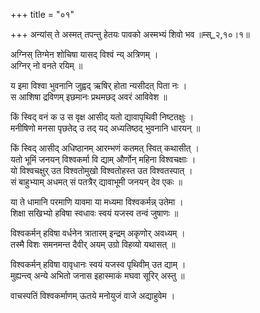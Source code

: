 +++
title = "०१"

+++
अन्यांस् ते अस्मत् तपन्तु हेतयः पावको अस्मभ्यं शिवो भव ॥म्स्_२,१०।१॥  
    
अग्निस् तिग्मेन शोचिषा यासद् विश्वं न्य् अत्रिणम् ।  
अग्निर् नो वनते रयिम् ॥  
    
  
य इमा विश्वा भुवनानि जुह्वद् ऋषिर् होता न्यसीदत् पिता नः ।  
स आशिषा द्रविणम् इछमानः प्रथमछद् अवरं आविवेश ॥  
    
किं स्विद् वनं क उ स वृक्ष आसीद् यतो द्यावापृथिवी निष्टतक्षुः ।  
मनीषिणो मनसा पृछतेद् उ तद् यद् अध्यतिष्ठद् भुवनानि धारयन् ॥  
    
किं स्विद् आसीद् अधिष्ठानम् आरम्भणं कतमत् स्वित् कथासीत् ।  
यतो भूमिं जनयन् विश्वकर्मा वि द्याम् और्णोन् महिना विश्वचक्षाः ।  
यो विश्वचक्षुर् उत विश्वतोमुखो विश्वतोहस्त उत विश्वतस्पात् ।  
सं बाहुभ्याम् अधमत् सं पतत्रैर् द्यावाभूमी जनयन् देव एकः ॥  
    
या ते धामानि परमाणि यावमा या मध्यमा विश्वकर्मन्न् उतेमा ।  
शिक्षा सखिभ्यो हविषा स्वधावः स्वयं यजस्व तन्वं जुषाणः ॥  
    
विश्वकर्मन् हविषा वर्धनेन त्रातारम् इन्द्रम् अकृणोर् अवध्यम् ।  
तस्मै विशः समनमन्त दैवीर् अयम् उग्रो विहव्यो यथासत् ॥  
    
विश्वकर्मन् हविषा वावृधानः स्वयं यजस्व पृथिवीम् उत द्याम् ।  
मुह्यन्त्व् अन्ये अभितो जनास इहास्माकं मघवा सूरिर् अस्तु ॥  
    
वाचस्पतिं विश्वकर्माणम् ऊतये मनोयुजं वाजे अद्याहुवेम ।  
